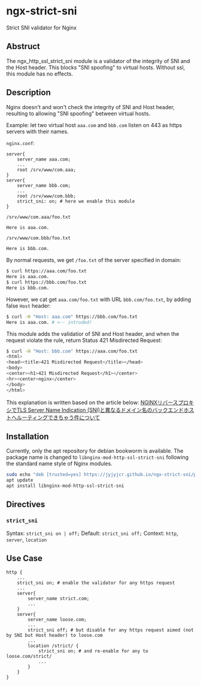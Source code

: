 # ngx-strict-sni

Strict SNI validator for Nginx

## Abstruct

The ngx_http_ssl_strict_sni module is a validator of the integrity of SNI and the Host header. This blocks "SNI spoofing" to virtual hosts. Without ssl, this module has no effects.

## Description

Nginx doesn't and won't check the integrity of SNI and Host header, resulting to allowing "SNI spoofing" between virtual hosts.

Example: let two virtual host `aaa.com` and `bbb.com` listen on 443 as https servers with their names.

`nginx.conf`:

```nginx
server{
    server_name aaa.com;
    ...
    root /srv/www/com.aaa;
}
server{
    server_name bbb.com;
    ...
    root /srv/www/com.bbb;
    strict_sni: on; # here we enable this module
}
```

`/srv/www/com.aaa/foo.txt`

```html
Here is aaa.com.
```

`/srv/www/com.bbb/foo.txt`

```html
Here is bbb.com.
```

By normal requests, we get `/foo.txt` of the server specified in domain:

```bash
$ curl https://aaa.com/foo.txt
Here is aaa.com.
$ curl https://bbb.com/foo.txt
Here is bbb.com.
```

However, we cat get `aaa.com/foo.txt` with URL `bbb.com/foo.txt`, by adding false `Host` header:

```bash
$ curl -H "Host: aaa.com" https://bbb.com/foo.txt
Here is aaa.com. # <-- intruded!
```

This module adds the validatior of SNI and Host header, and when the request violate the rule, return Status 421 Misdirected Request:

```bash
$ curl -H "Host: bbb.com" https://aaa.com/foo.txt
<html>
<head><title>421 Misdirected Request</title></head>
<body>
<center><h1>421 Misdirected Request</h1></center>
<hr><center>nginx</center>
</body>
</html>
```

This explanation is written based on the article below:
[NGINXリバースプロキシでTLS Server Name Indication (SNI)と異なるドメイン名のバックエンドホストへルーティングできちゃう件について](https://qiita.com/jqtype/items/bd6f0d819944ef954d88)

## Installation

Currently, only the apt repository for debian bookworm is available. The package name is changed to `libnginx-mod-http-ssl-strict-sni` following the standard name style of Nginx modules.

```bash
sudo echo "deb [trusted=yes] https://jyjyjcr.github.io/ngx-strict-sni/publish/apt bookworm main" > "/etc/apt/sources.list.d/ngx-strict-sni.list"
apt update
apt install libnginx-mod-http-ssl-strict-sni
```

## Directives

### `strict_sni`

Syntax: `strict_sni on | off;`
Default: `strict_sni off;`
Context: `http`, `server`, `location`

## Use Case

```nginx
http {
    ...
    strict_sni on; # enable the validator for any https request
    ...
    server{
        server_name strict.com;
        ...
    }
    server{
        server_name loose.com;
        ...
        strict_sni off; # but disable for any https request aimed (not by SNI but Host header) to loose.com
        ...
        location /strict/ {
            strict_sni on; # and re-enable for any to loose.com/strict/
            ...
        }
    }
}
```
